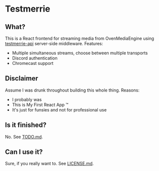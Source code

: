 # Testmerrie

## What?
This is a React frontend for streaming media from OvenMediaEngine using [testmerrie-api](https://github.com/Remboooo/testmerrie-api) server-side middleware. Features:
 - Multiple simultaneous streams, choose between multiple transports
 - Discord authentication
 - Chromecast support

## Disclaimer
Assume I was drunk throughout building this whole thing. Reasons:
 - I probably was
 - This is My First React App ™
 - It's just for funsies and not for professional use

## Is it finished?
No. See [TODO.md](TODO.md).

## Can I use it?
Sure, if you really want to. See [LICENSE.md](LICENSE.md).

